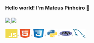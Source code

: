 ### Hello world! I'm Mateus Pinheiro  👋

<!--
**Charmesr/Charmesr** is a ✨ _special_ ✨ repository because its `README.md` (this file) appears on your GitHub profile.

Here are some ideas to get you started:

- 🔭 I’m currently working on ...
- 🌱 I’m currently learning ...
- 👯 I’m looking to collaborate on ...
- 🤔 I’m looking for help with ...
- 💬 Ask me about ...
- 📫 How to reach me: ...
- 😄 Pronouns: ...
- ⚡ Fun fact: ...
-->
###  
 <div>
  <a href="https://github.com/Charmesr">
  <img height="180em" src="https://github-readme-stats.vercel.app/api?username=Charmesr&show_icons=true&theme=dracula&include_all_commits=true&count_private=true"/>
  <img height="180em" src="https://github-readme-stats.vercel.app/api/top-langs/?username=Charmesr&layout=compact&langs_count=7&theme=dracula"/>
</div>
<div style="display: inline_block"><br>
  <img align="center" alt="ane-Js" height="30" width="40" src="https://raw.githubusercontent.com/devicons/devicon/master/icons/javascript/javascript-plain.svg">
  <img align="center" alt="ane-HTML" height="30" width="40" src="https://raw.githubusercontent.com/devicons/devicon/master/icons/html5/html5-original.svg">
  <img align="center" alt="ane-CSS" height="30" width="40" src="https://raw.githubusercontent.com/devicons/devicon/master/icons/css3/css3-original.svg">
  <img align="center" alt="ane-Python" height="30" width="40" src="https://raw.githubusercontent.com/devicons/devicon/master/icons/python/python-original.svg">
  <img align="center" alt="ane-PHP" height="30" width="40" src="https://raw.githubusercontent.com/devicons/devicon/master/icons/php/php-original.svg">
  <img align="center" alt="ane-MySQL" height="30" width="40" src="https://raw.githubusercontent.com/devicons/devicon/master/icons/mysql/mysql-original.svg">
</div>
